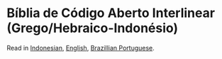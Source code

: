 # **Bíblia de Código Aberto Interlinear (Grego/Hebraico-Indonésio)**
Read in [Indonesian](https://github.com/benihyangbaik/asti#readme), [English](https://github.com/benihyangbaik/asti/blob/main/README.en.md), [Brazillian Portuguese](https://github.com/benihyangbaik/asti/blob/main/README.ptbr.md).

